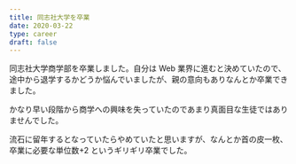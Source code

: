 ```yaml
---
title: 同志社大学を卒業
date: 2020-03-22
type: career
draft: false
---
```


同志社大学商学部を卒業しました。自分は Web 業界に進むと決めていたので、途中から退学するかどうか悩んでいましたが、親の意向もありなんとか卒業できました。

かなり早い段階から商学への興味を失っていたのであまり真面目な生徒ではありませんでした。

流石に留年するとなっていたらやめていたと思いますが、なんとか首の皮一枚、卒業に必要な単位数+2 というギリギリ卒業でした。
